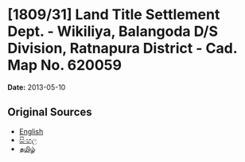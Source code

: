 # [1809/31] Land Title Settlement Dept. - Wikiliya, Balangoda D/S Division, Ratnapura District - Cad. Map No. 620059

**Date:** 2013-05-10

## Original Sources

- [English](https://documents.gov.lk/view/extra-gazettes/2013/5/1809-31_E.pdf)
- [සිංහල](https://documents.gov.lk/view/extra-gazettes/2013/5/1809-31_S.pdf)
- [தமிழ்](https://documents.gov.lk/view/extra-gazettes/2013/5/1809-31_T.pdf)
